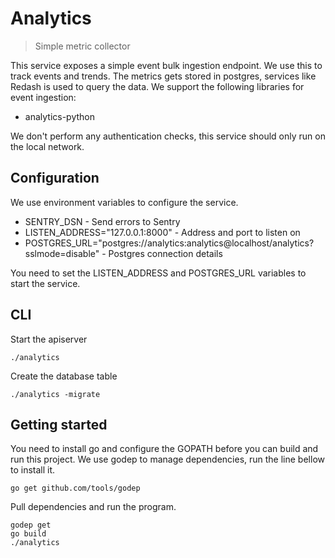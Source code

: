 # Analytics

> Simple metric collector

This service exposes a simple event bulk ingestion endpoint. We use this to track events
and trends. The metrics gets stored in postgres, services like Redash is used to query the
data. We support the following libraries for event ingestion:

* analytics-python

We don't perform any authentication checks, this service should only run on the local network.

## Configuration

We use environment variables to configure the service.

* SENTRY_DSN - Send errors to Sentry
* LISTEN_ADDRESS="127.0.0.1:8000" - Address and port to listen on
* POSTGRES_URL="postgres://analytics:analytics@localhost/analytics?sslmode=disable" - Postgres connection details

You need to set the LISTEN_ADDRESS and POSTGRES_URL variables to start the service.


## CLI

Start the apiserver
```
./analytics
```

Create the database table
```
./analytics -migrate
```


## Getting started

You need to install go and configure the GOPATH before you can build and run this project.
We use godep to manage dependencies, run the line bellow to install it.

```
go get github.com/tools/godep
```

Pull dependencies and run the program.

```
godep get
go build
./analytics
```